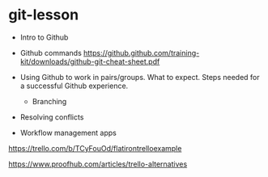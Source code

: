 # git-lesson

- Intro to Github
- Github commands
  https://github.github.com/training-kit/downloads/github-git-cheat-sheet.pdf
- Using Github to work in pairs/groups. What to expect. Steps needed for a successful Github experience.
  - Branching
- Resolving conflicts

- Workflow management apps

https://trello.com/b/TCyFouOd/flatirontrelloexample

https://www.proofhub.com/articles/trello-alternatives
